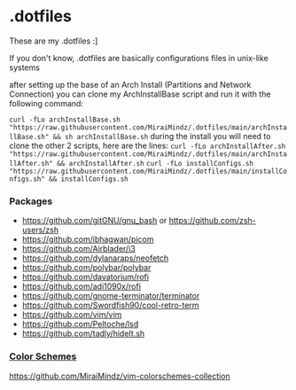 # .dotfiles

These are my .dotfiles :]

If you don't know, .dotfiles are basically configurations files in unix-like systems

after setting up the base of an Arch Install (Partitions and Network Connection) you can clone my ArchInstallBase script and run it with the following command:

`curl -fLo archInstallBase.sh "https://raw.githubusercontent.com/MiraiMindz/.dotfiles/main/archInstallBase.sh" && sh archInstallBase.sh`
during the install you will need to clone the other 2 scripts, here are the lines:
`curl -fLo archInstallAfter.sh "https://raw.githubusercontent.com/MiraiMindz/.dotfiles/main/archInstallAfter.sh" && archInstallAfter.sh`
`curl -fLo installConfigs.sh "https://raw.githubusercontent.com/MiraiMindz/.dotfiles/main/installConfigs.sh" && installConfigs.sh`

### Packages

- https://github.com/gitGNU/gnu_bash or https://github.com/zsh-users/zsh
- https://github.com/ibhagwan/picom
- https://github.com/Airblader/i3
- https://github.com/dylanaraps/neofetch
- https://github.com/polybar/polybar
- https://github.com/davatorium/rofi
- https://github.com/adi1090x/rofi
- https://github.com/gnome-terminator/terminator
- https://github.com/Swordfish90/cool-retro-term
- https://github.com/vim/vim
- https://github.com/Peltoche/lsd
- https://github.com/tadly/hideIt.sh

### [Color Schemes](https://github.com/MiraiMindz/vim-colorschemes-collection)

https://github.com/MiraiMindz/vim-colorschemes-collection


